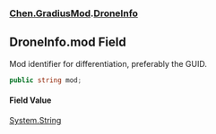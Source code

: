 ### [Chen.GradiusMod](./neHTXX+yFsk1RpXqjkv9zg.md 'Chen.GradiusMod').[DroneInfo](./6StSpaxBN5onTwyyDs+VEQ.md 'Chen.GradiusMod.DroneInfo')
## DroneInfo.mod Field
Mod identifier for differentiation, preferably the GUID.  
```csharp
public string mod;
```
#### Field Value
[System.String](https://docs.microsoft.com/en-us/dotnet/api/System.String 'System.String')  
